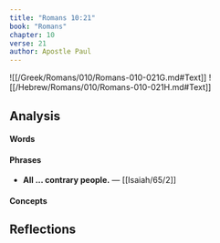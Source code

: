 ```yaml
---
title: "Romans 10:21"
book: "Romans"
chapter: 10
verse: 21
author: Apostle Paul
---
```

![[/Greek/Romans/010/Romans-010-021G.md#Text]]
![[/Hebrew/Romans/010/Romans-010-021H.md#Text]]

## Analysis

#### Words

#### Phrases
- **All ... contrary people.** — [[Isaiah/65/2]]

#### Concepts

## Reflections
